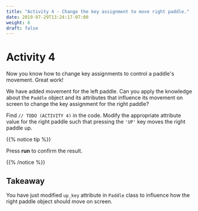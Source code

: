 ```yaml
---
title: "Activity 4 - Change the key assignment to move right paddle."
date: 2019-07-29T13:24:17-07:00
weight: 6
draft: false
---
```


# Activity 4
Now you know how to change key assignments to control a paddle's movement. Great work!

We have added movement for the left paddle. Can you apply the knowledge about the `Paddle` object and its attributes that influence its movement on screen to change the key assignment for the right paddle? 

Find `// TODO (ACTIVITY 4)` in the code. Modify the appropriate attribute value for the right paddle such that pressing the `'UP'` key moves the right paddle up.

{{% notice tip %}}

Press <b>run</b> to confirm the result.

{{% /notice %}}


## Takeaway 
You have just modified `up_key` attribute in `Paddle` class to influence how the right paddle object should move on screen. 
